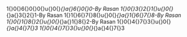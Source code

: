 
1‌{}0‌{}6‌{}0‌{}0‌{}u‌{}0‌{}_‌{}a‌{}6‌{}0‌{}0-By Rasan
1‌{}0‌{}3‌{}2‌{}1‌{}u‌{}0‌{}_‌{}a‌{}3‌{}2‌{}1-By Rasan
1‌{}1‌{}6‌{}7‌{}8‌{}u‌{}0‌{}_‌{}a‌{}1‌{}6‌{}7‌{}8-By Rasan
1‌{}0‌{}1‌{}8‌{}2‌{}u‌{}0‌{}_‌{}a‌{}1‌{}8‌{}2-By Rasan
1‌{}0‌{}4‌{}7‌{}3‌{}u‌{}0‌{}_‌{}a‌{}4‌{}7‌{}3
1‌{}0‌{}4‌{}7‌{}3‌{}u‌{}0‌{}_‌{}a‌{}4‌{}7‌{}3
